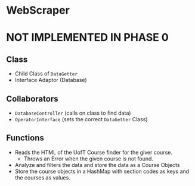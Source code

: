 # WebScraper

# NOT IMPLEMENTED IN PHASE 0

## Class
* Child Class of `DataGetter`
* Interface Adaptor (Database)

## Collaborators
* `DatabaseController` (calls on class to find data)
* `OperatorInterface` (sets the correct `DataGetter` Class)

## Functions
* Reads the HTML of the UofT Course finder for the giver course.
  * Throws an Error when the given course is not found.
* Analyze and filters the data and store the data as a Course Objects
* Store the course objects in a HashMap with section codes as keys and the 
  courses as values.
